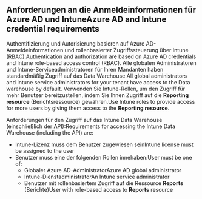 <!-- This include is part of the Intune Data Warehouse documentation. -->

## <a name="azure-ad-and-intune-credential-requirements"></a><span data-ttu-id="e3d3e-101">Anforderungen an die Anmeldeinformationen für Azure AD und Intune</span><span class="sxs-lookup"><span data-stu-id="e3d3e-101">Azure AD and Intune credential requirements</span></span>

<span data-ttu-id="e3d3e-102">Authentifizierung und Autorisierung basieren auf Azure AD-Anmeldeinformationen und rollenbasierter Zugriffssteuerung über Intune (RBAC).</span><span class="sxs-lookup"><span data-stu-id="e3d3e-102">Authentication and authorization are based on Azure AD credentials and Intune role-based access control (RBAC).</span></span> <span data-ttu-id="e3d3e-103">Alle globalen Administratoren und Intune-Serviceadministratoren für Ihren Mandanten haben standardmäßig Zugriff auf das Data Warehouse.</span><span class="sxs-lookup"><span data-stu-id="e3d3e-103">All global administrators and Intune service administrators for your tenant have access to the Data warehouse by default.</span></span> <span data-ttu-id="e3d3e-104">Verwenden Sie Intune-Rollen, um den Zugriff für mehr Benutzer bereitzustellen, indem Sie Ihnen Zugriff auf die **Reporting resource** (Berichtsressource) gewähren.</span><span class="sxs-lookup"><span data-stu-id="e3d3e-104">Use Intune roles to provide access for more users by giving them access to the **Reporting resource**.</span></span>

<span data-ttu-id="e3d3e-105">Anforderungen für den Zugriff auf das Intune Data Warehouse (einschließlich der API):</span><span class="sxs-lookup"><span data-stu-id="e3d3e-105">Requirements for accessing the Intune Data Warehouse (including the API) are:</span></span>

  -  <span data-ttu-id="e3d3e-106">Intune-Lizenz muss dem Benutzer zugewiesen sein</span><span class="sxs-lookup"><span data-stu-id="e3d3e-106">Intune license must be assigned to the user</span></span>
  -  <span data-ttu-id="e3d3e-107">Benutzer muss eine der folgenden Rollen innehaben:</span><span class="sxs-lookup"><span data-stu-id="e3d3e-107">User must be one of:</span></span>
      -  <span data-ttu-id="e3d3e-108">Globaler Azure AD-Administrator</span><span class="sxs-lookup"><span data-stu-id="e3d3e-108">Azure AD global administrator</span></span>
      -  <span data-ttu-id="e3d3e-109">Intune-Dienstadministrator</span><span class="sxs-lookup"><span data-stu-id="e3d3e-109">An Intune service administrator</span></span>
      -  <span data-ttu-id="e3d3e-110">Benutzer mit rollenbasiertem Zugriff auf die Ressource **Reports** (Berichte)</span><span class="sxs-lookup"><span data-stu-id="e3d3e-110">User with role-based access to **Reports** resource</span></span>